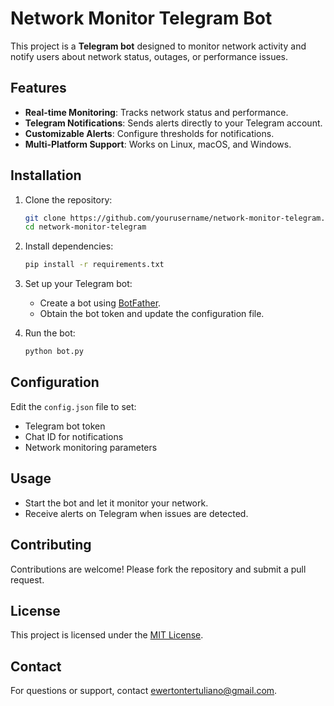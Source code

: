# Network Monitor Telegram Bot

This project is a **Telegram bot** designed to monitor network activity and notify users about network status, outages, or performance issues.

## Features

- **Real-time Monitoring**: Tracks network status and performance.
- **Telegram Notifications**: Sends alerts directly to your Telegram account.
- **Customizable Alerts**: Configure thresholds for notifications.
- **Multi-Platform Support**: Works on Linux, macOS, and Windows.

## Installation

1. Clone the repository:
    ```bash
    git clone https://github.com/yourusername/network-monitor-telegram.git
    cd network-monitor-telegram
    ```

2. Install dependencies:
    ```bash
    pip install -r requirements.txt
    ```

3. Set up your Telegram bot:
    - Create a bot using [BotFather](https://core.telegram.org/bots#botfather).
    - Obtain the bot token and update the configuration file.

4. Run the bot:
    ```bash
    python bot.py
    ```

## Configuration

Edit the `config.json` file to set:
- Telegram bot token
- Chat ID for notifications
- Network monitoring parameters

## Usage

- Start the bot and let it monitor your network.
- Receive alerts on Telegram when issues are detected.

## Contributing

Contributions are welcome! Please fork the repository and submit a pull request.

## License

This project is licensed under the [MIT License](LICENSE).

## Contact

For questions or support, contact [ewertontertuliano@gmail.com](mailto:ewertontertuliano@gmail.com).